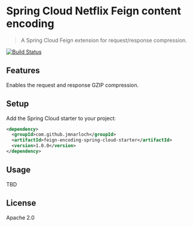 # Spring Cloud Netflix Feign content encoding

> A Spring Cloud Feign extension for request/response compression.

[![Build Status](https://travis-ci.org/jmnarloch/feign-encoding-spring-cloud-starter.svg?branch=master)](https://travis-ci.org/jmnarloch/feign-encoding-spring-cloud-starter)

## Features

Enables the request and response GZIP compression. 

## Setup

Add the Spring Cloud starter to your project:

```xml
<dependency>
  <groupId>com.github.jmnarloch</groupId>
  <artifactId>feign-encoding-spring-cloud-starter</artifactId>
  <version>1.0.0</version>
</dependency>
```

## Usage

TBD

## License

Apache 2.0